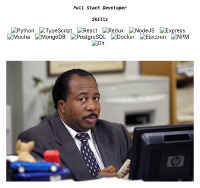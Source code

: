 <div align="center">

***`Full Stack Developer`***
</br>


***`Skills`***
<div align="center">
<img alt="Python" width="40px" style="padding-right:10px;" src="https://cdn.jsdelivr.net/gh/devicons/devicon/icons/python/python-original.svg" />
<img alt="TypeScript" width="40px" style="padding-right:10px;" src="https://cdn.jsdelivr.net/gh/devicons/devicon/icons/typescript/typescript-original.svg" />
<img alt="React" width="40px" style="padding-right:10px;" src="https://cdn.jsdelivr.net/gh/devicons/devicon/icons/react/react-original.svg" />
<img alt="Redux" width="40px" style="padding-right:10px;" src="https://cdn.jsdelivr.net/gh/devicons/devicon/icons/redux/redux-original.svg"/>
<img alt="NodeJS" width="40px" style="padding-right:10px;" src="https://cdn.jsdelivr.net/gh/devicons/devicon/icons/nodejs/nodejs-original.svg" />
<img alt="Express" width="40px" style="padding-right:10px;" src="https://cdn.jsdelivr.net/gh/devicons/devicon/icons/express/express-original-wordmark.svg"/>
<img alt="Mocha" width="40px" style="padding-right:10px;" src="https://cdn.jsdelivr.net/gh/devicons/devicon/icons/mocha/mocha-plain.svg"/>
<img alt="MongoDB" width="40px" style="padding-right:10px;" src="https://cdn.jsdelivr.net/gh/devicons/devicon/icons/mongodb/mongodb-original.svg" />
<img alt="PostgreSQL" width="40px" style="padding-right:10px;" src="https://cdn.jsdelivr.net/gh/devicons/devicon/icons/postgresql/postgresql-original.svg" />          
<img alt="Docker" width="40px" style="padding-right:10px;" src="https://cdn.jsdelivr.net/gh/devicons/devicon/icons/docker/docker-original-wordmark.svg" />
<img alt="Electron" width="40px" style="padding-right:10px;" src="https://cdn.jsdelivr.net/gh/devicons/devicon/icons/electron/electron-original.svg"/>
<img alt="NPM" width="40px" style="padding-right:10px;" src="https://cdn.jsdelivr.net/gh/devicons/devicon/icons/npm/npm-original-wordmark.svg" />
<img alt="Git" width="40px" style="padding-right:10px;" src="https://cdn.jsdelivr.net/gh/devicons/devicon/icons/git/git-original.svg" />
<br/>

#

![img](https://raw.githubusercontent.com/LukasJnsson/LukasJnsson/main/assets/stanley.jpg)
